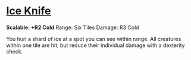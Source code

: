 # [Ice Knife](Player's%20Handbook/Spells/Primary/Ice%20Knife.md)
**Scalable: +R2 Cold**
Range: Six Tiles
Damage: R3 Cold

You hurl a shard of ice at a spot you can see within range. All creatures within one tile are hit, but reduce their individual damage with a dexterity check.